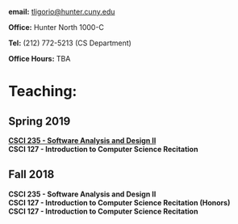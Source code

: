 **email:** tligorio@hunter.cuny.edu  

**Office:** Hunter North 1000-C 

**Tel:** (212) 772-5213 (CS Department)

**Office Hours:**  TBA

# Teaching:

## Spring 2019
**[CSCI 235 - Software Analysis and Design II](CSCI235_Spring2019.md)**  
**CSCI 127 - Introduction to Computer Science Recitation** 


## Fall 2018
**CSCI 235 - Software Analysis and Design II**   
**CSCI 127 - Introduction to Computer Science Recitation (Honors)**  
**CSCI 127 - Introduction to Computer Science Recitation** 
